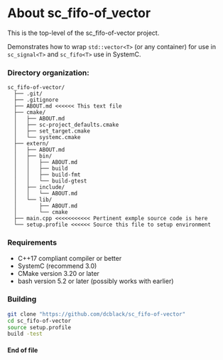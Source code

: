 # About sc_fifo-of_vector
This is the top-level of the sc_fifo-of-vector project.

Demonstrates how to wrap `std::vector<T>` (or any container) for use in `sc_signal<T>` and `sc_fifo<T>` use in SystemC.

### Directory organization:

```
sc_fifo-of-vector/
  ├── .git/
  ├── .gitignore
  ├── ABOUT.md <<<<<< This text file
  ├── cmake/
  │   ├── ABOUT.md
  │   ├── sc-project_defaults.cmake
  │   ├── set_target.cmake
  │   └── systemc.cmake
  ├── extern/
  │   ├── ABOUT.md
  │   ├── bin/
  │   │   ├── ABOUT.md
  │   │   ├── build
  │   │   ├── build-fmt
  │   │   └── build-gtest
  │   ├── include/
  │   │   └── ABOUT.md
  │   └── lib/
  │       ├── ABOUT.md
  │       └── cmake
  ├── main.cpp <<<<<<<<<<< Pertinent exmple source code is here
  └── setup.profile <<<<<< Source this file to setup environment
```

### Requirements

- C++17 compliant compiler or better
- SystemC (recommend 3.0)
- CMake version 3.20 or later
- bash version 5.2 or later (possibly works with earlier)

### Building

```bash
git clone "https://github.com/dcblack/sc_fifo-of-vector"
cd sc_fifo-of-vector
source setup.profile
build -test
```


#### End of file
